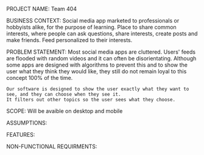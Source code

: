 PROJECT NAME:
	Team 404

BUSINESS CONTEXT:
	Social media app marketed to professionals or hobbyists alike, for the purpose of learning.
	Place to share common interests, where people can ask questions, share interests, create posts and make friends.
	Feed personalized to their interests.

PROBLEM STATEMENT:
	Most social media apps are cluttered. Users' feeds are flooded with random videos and it can often be disorientating.
	Although some apps are designed with algorithms to prevent this and to show the user what they think they would like,
	they still do not remain loyal to this concept 100% of the time.
	
	Our software is designed to show the user exactly what they want to see, and they can choose when they see it.
	It filters out other topics so the user sees what they choose.
	
SCOPE:
	Will be avaible on desktop and mobile

ASSUMPTIONS:


FEATURES:


NON-FUNCTIONAL REQUIRMENTS:
	
